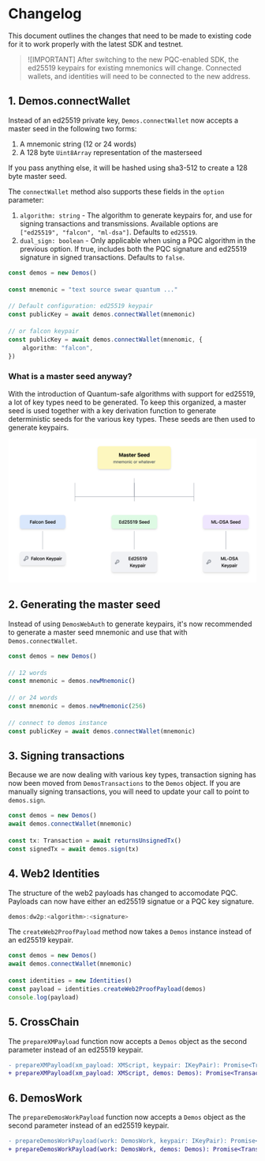 # Changelog
This document outlines the changes that need to be made to existing code for it to work properly with the latest SDK and testnet.

> ![IMPORTANT]
> After switching to the new PQC-enabled SDK, the ed25519 keypairs for existing mnemonics will change. Connected wallets, and identities will need to be connected to the new address.

## 1. Demos.connectWallet

Instead of an ed25519 private key, `Demos.connectWallet` now accepts a master seed in the following two forms:

1. A mnemonic string (12 or 24 words)
2. A 128 byte `Uint8Array` representation of the masterseed

If you pass anything else, it will be hashed using sha3-512 to create a 128 byte master seed.


The `connectWallet` method also supports these fields in the `option` parameter:

1. `algorithm: string` - The algorithm to generate keypairs for, and use for signing transactions and transmissions. Available options are `["ed25519", "falcon", "ml-dsa"]`. Defaults to `ed25519`.
2. `dual_sign: boolean` - Only applicable when using a PQC algorithm in the previous option. If true, includes both the PQC signature and ed25519 signature in signed transactions. Defaults to `false`.

```ts
const demos = new Demos()

const mnemonic = "text source swear quantum ..."

// Default configuration: ed25519 keypair
const publicKey = await demos.connectWallet(mnemonic)

// or falcon keypair
const publicKey = await demos.connectWallet(mnenomic, {
    algorithm: "falcon",
})
```

### What is a master seed anyway?

With the introduction of Quantum-safe algorithms with support for ed25519, a lot of key types need to be generated. To keep this organized, a master seed is used together with a key derivation function to generate deterministic seeds for the various key types. These seeds are then used to generate keypairs.

![Master seed and key derivation](./hkdf.png)

## 2. Generating the master seed

Instead of using `DemosWebAuth` to generate keypairs, it's now recommended to generate a master seed mnemonic and use that with `Demos.connectWallet`.

```ts
const demos = new Demos()

// 12 words
const mnemonic = demos.newMnemonic()

// or 24 words
const mnemonic = demos.newMnemonic(256)

// connect to demos instance
const publicKey = await demos.connectWallet(mnemonic)
```

## 3. Signing transactions

Because we are now dealing with various key types, transaction signing has now been moved from `DemosTransactions` to the `Demos` object. If you are manually signing transactions, you will need to update your call to point to `demos.sign`.

```ts
const demos = new Demos()
await demos.connectWallet(mnemonic)

const tx: Transaction = await returnsUnsignedTx()
const signedTx = await demos.sign(tx)
```

## 4. Web2 Identities

The structure of the web2 payloads has changed to accomodate PQC. Payloads can now have either an ed25519 signatue or a PQC key signature.

```ts
demos:dw2p:<algorithm>:<signature>
```

The `createWeb2ProofPayload` method now takes a `Demos` instance instead of an ed25519 keypair.

```ts
const demos = new Demos()
await demos.connectWallet(mnemonic)

const identities = new Identities()
const payload = identities.createWeb2ProofPayload(demos)
console.log(payload)
```

## 5. CrossChain

The `prepareXMPayload` function now accepts a `Demos` object as the second parameter instead of an ed25519 keypair.

```diff
- prepareXMPayload(xm_payload: XMScript, keypair: IKeyPair): Promise<Transaction>
+ prepareXMPayload(xm_payload: XMScript, demos: Demos): Promise<Transaction>
```

## 6. DemosWork

The `prepareDemosWorkPayload` function now accepts a `Demos` object as the second parameter instead of an ed25519 keypair.

```diff
- prepareDemosWorkPayload(work: DemosWork, keypair: IKeyPair): Promise<Transaction>
+ prepareDemosWorkPayload(work: DemosWork, demos: Demos): Promise<Transaction>
```

